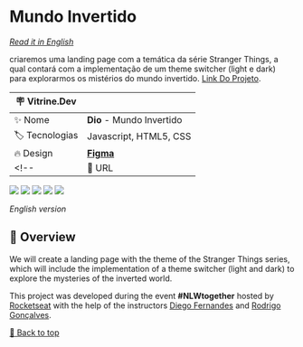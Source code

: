 <div id='top'>

# Mundo Invertido

</div>

_[Read it in English](#English)_

criaremos uma landing page com a temática da série Stranger Things, a qual contará com a implementação de um theme switcher (light e dark) para explorarmos os mistérios do mundo invertido.
[Link Do Projeto](https://github.com/lypekaique/Cursos/tree/main/Dio/Ri%20Happy%20-%20Front-end%20do%20Zero/Mundo%20invertido).

<!-- prettier-ignore -->
| 🪧 Vitrine.Dev   |     |
| --------------- | --- |
| ✨ Nome         | **Dio** - Mundo Invertido |
| 🏷️ Tecnologias  | Javascript, HTML5, CSS |
| 🔥 Design       | [**Figma**](https://www.figma.com/design/I3Q42CcVUziRN3iMfTrbfb/Stranger-Things?node-id=0-1&node-type=canvas&t=TZ38uOK5APGpXzhX-0)|
<!--| 🚀 URL          | Ainda não disponível |-->


<div>
  <img src="https://img.shields.io/badge/typescript-3178C6?style=for-the-badge&logo=typescript&logoColor=white">
  <img src="https://img.shields.io/badge/React-20232A?style=for-the-badge&logo=react&logoColor=61DAFB"/>
  <img src="https://img.shields.io/badge/React Native-20232A?style=for-the-badge&logo=react&logoColor=61DAFB"/>
  <img src="https://img.shields.io/badge/Vite-646CFF?style=for-the-badge&logo=vite&logoColor=white"/>
  <img src="https://img.shields.io/badge/Expo-000020?style=for-the-badge&logo=expo&logoColor=BCC3CD"/>
</div>


<div id="English">

_English version_

</div>

## 🔎 Overview

We will create a landing page with the theme of the Stranger Things series, which will include the implementation of a theme switcher (light and dark) to explore the mysteries of the inverted world.

This project was developed during the event **#NLWtogether** hosted by [Rocketseat](https://www.rocketseat.com.br) with the help of the instructors [Diego Fernandes](https://github.com/diego3g) and [Rodrigo Gonçalves](https://github.com/rodrigorgtic).


<a href='#top'>🔼 Back to top</a>

